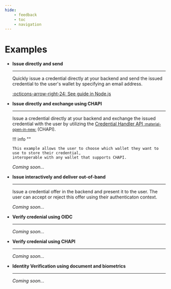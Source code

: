```yaml
---
hide:
    - feedback
    - toc
    - navigation
---
```


# Examples

<div class="grid cards" markdown>

-   __Issue directly and send__

    ---

    Quickly issue a credential directly at your backend and send the issued credential
    to the user's wallet by specifying an email address.

    [:octicons-arrow-right-24: See guide in Node.js](/examples/1-issue-direct-send)

-   __Issue directly and exchange using CHAPI__

    ---

    Issue a credential directly at your backend and exchange the issued credential
    with the user by utilizing the [Credential Handler API <small>:material-open-in-new:</small>](https://chapi.io) (CHAPI).

    !!! info ""

        This example allows the user to choose which wallet they want to use to store their credential,
        interoperable with any wallet that supports CHAPI.

    *Coming soon...*

-   __Issue interactively and deliver out-of-band__

    ---

    Issue a credential offer in the backend and present it to the user. The user can accept or reject this offer
    using their authenticaton context.

    *Coming soon...*

-   __Verify credenial using OIDC__

    ---

    *Coming soon...*

-   __Verify credenial using CHAPI__

    ---

    *Coming soon...*

-   __Identity Verification using document and biometrics__

    ---

    *Coming soon...*


</div>

